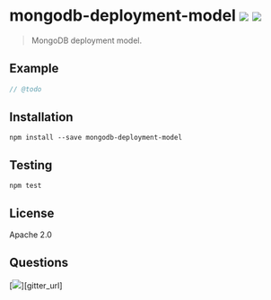 # mongodb-deployment-model [![][npm_img]][npm_url] [![][travis_img]][travis_url]

> MongoDB deployment model.

## Example

```javascript
// @todo
```

## Installation

```
npm install --save mongodb-deployment-model
```

## Testing

```
npm test
```

## License

Apache 2.0

## Questions

[![][gitter_img]][gitter_url]

[travis_img]: https://secure.travis-ci.org/mongodb-js/mongodb-deployment-model.svg?branch=master
[travis_url]: https://travis-ci.org/mongodb-js/mongodb-deployment-model
[npm_img]: https://img.shields.io/npm/v/mongodb-deployment-model.svg
[npm_url]: https://www.npmjs.org/package/mongodb-deployment-model
[gitter_img]: https://badges.gitter.im/Join%20Chat.svg
